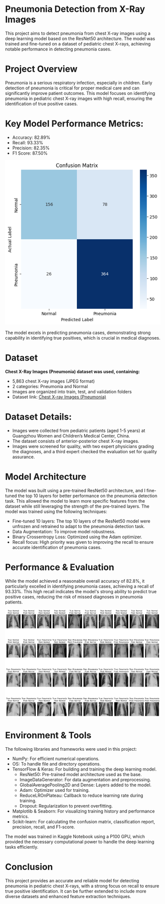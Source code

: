 # Pneumonia Detection from X-Ray Images

This project aims to detect pneumonia from chest X-ray images using a deep learning model based on the ResNet50 architecture. The model was trained and fine-tuned on a dataset of pediatric chest X-rays, achieving notable performance in detecting pneumonia cases.

# Project Overview

Pneumonia is a serious respiratory infection, especially in children. Early detection of pneumonia is critical for proper medical care and can significantly improve patient outcomes. This model focuses on identifying pneumonia in pediatric chest X-ray images with high recall, ensuring the identification of true positive cases.

# Key Model Performance Metrics:

* Accuracy: 82.89%
* Recall: 93.33%
* Precision: 82.35%
* F1 Score: 87.50%

![Local Image](conf%20matrix.png)

The model excels in predicting pneumonia cases, demonstrating strong capability in identifying true positives, which is crucial in medical diagnoses.

# Dataset

**Chest X-Ray Images (Pneumonia) dataset was used, containing:**

* 5,863 chest X-ray images (JPEG format)
* 2 categories: Pneumonia and Normal
* Images are organized into train, test, and validation folders
* Dataset link: [Chest X-ray Images (Pneumonia)](https://www.kaggle.com/datasets/paultimothymooney/chest-xray-pneumonia)

# Dataset Details:

* Images were collected from pediatric patients (aged 1-5 years) at Guangzhou Women and Children’s Medical Center, China.
* The dataset consists of anterior-posterior chest X-ray images.
* Images were screened for quality, with two expert physicians grading the diagnoses, and a third expert checked the evaluation set for quality assurance.

# Model Architecture

The model was built using a pre-trained ResNet50 architecture, and I fine-tuned the top 10 layers for better performance on the pneumonia detection task. This allowed the model to learn more specific features from the dataset while still leveraging the strength of the pre-trained layers. The model was trained using the following techniques:

* Fine-tuned 10 layers: The top 10 layers of the ResNet50 model were unfrozen and retrained to adapt to the pneumonia detection task.
* Data Augmentation: To improve model robustness.
* Binary Crossentropy Loss: Optimized using the Adam optimizer.
* Recall focus: High priority was given to improving the recall to ensure accurate identification of pneumonia cases.

# Performance & Evaluation

While the model achieved a reasonable overall accuracy of 82.8%, it particularly excelled in identifying pneumonia cases, achieving a recall of 93.33%. This high recall indicates the model's strong ability to predict true positive cases, reducing the risk of missed diagnoses in pneumonia patients.

![Local Image](download%20(3).png)

# Environment & Tools
The following libraries and frameworks were used in this project:

* NumPy: For efficient numerical operations.
* OS: To handle file and directory operations.
* TensorFlow & Keras: For building and training the deep learning model.
  * ResNet50: Pre-trained model architecture used as the base.
  * ImageDataGenerator: For data augmentation and preprocessing.
  * GlobalAveragePooling2D and Dense: Layers added to the model.
  * Adam: Optimizer used for training.
  * ReduceLROnPlateau: Callback to reduce learning rate during training.
  * Dropout: Regularization to prevent overfitting.
* Matplotlib & Seaborn: For visualizing training history and performance metrics.
* Scikit-learn: For calculating the confusion matrix, classification report, precision, recall, and F1-score.

The model was trained in Kaggle Notebook using a P100 GPU, which provided the necessary computational power to handle the deep learning tasks efficiently.

# Conclusion

This project provides an accurate and reliable model for detecting pneumonia in pediatric chest X-rays, with a strong focus on recall to ensure true positive identification. It can be further extended to include more diverse datasets and enhanced feature extraction techniques.
